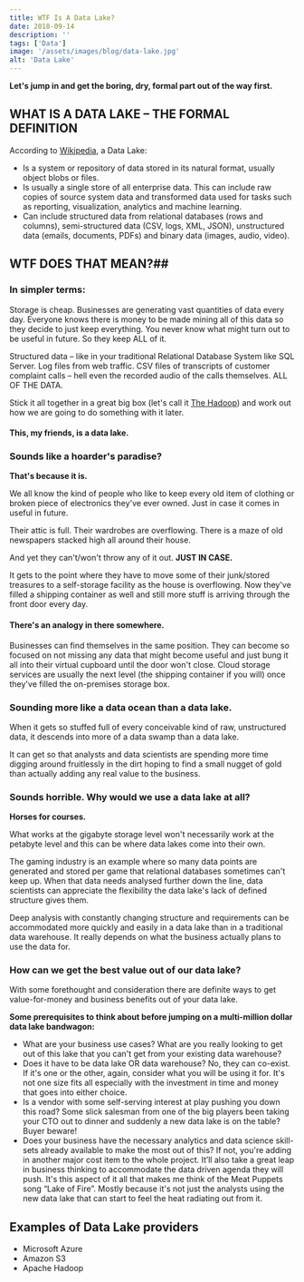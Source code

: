 ```yaml
---
title: WTF Is A Data Lake?
date: 2018-09-14
description: ''
tags: ['Data']
image: '/assets/images/blog/data-lake.jpg'
alt: 'Data Lake'
---
```

**Let's jump in and get the boring, dry, formal part out of the way first.**

## WHAT IS A DATA LAKE &#8211; THE FORMAL DEFINITION

According to [Wikipedia](https://en.wikipedia.org/wiki/Data_lake), a Data Lake:

  * Is a system or repository of data stored in its natural format, usually object blobs or files.
  * Is usually a single store of all enterprise data. This can include raw copies of source system data and transformed data used for tasks such as reporting, visualization, analytics and machine learning.
  * Can include structured data from relational databases (rows and columns), semi-structured data (CSV, logs, XML, JSON), unstructured data (emails, documents, PDFs) and binary data (images, audio, video).

## WTF DOES THAT MEAN?##

### In simpler terms:

Storage is cheap. Businesses are generating vast quantities of data every day. Everyone knows there is money to be made mining all of this data so they decide to just keep everything. You never know what might turn out to be useful in future. So they keep ALL of it.

Structured data &#8211; like in your traditional Relational Database System like SQL Server. Log files from web traffic. CSV files of transcripts of customer complaint calls &#8211; hell even the recorded audio of the calls themselves. ALL OF THE DATA.

Stick it all together in a great big box (let's call it [The Hadoop](/shiny-new-objects-and-boardroom-buzzword-bingo/)) and work out how we are going to do something with it later.

#### This, my friends, is a data lake.

### Sounds like a hoarder's paradise?

**That's because it is.**

We all know the kind of people who like to keep every old item of clothing or broken piece of electronics they've ever owned. Just in case it comes in useful in future.

Their attic is full. Their wardrobes are overflowing. There is a maze of old newspapers stacked high all around their house.

And yet they can't/won't throw any of it out. **JUST IN CASE.**

It gets to the point where they have to move some of their junk/stored treasures to a self-storage facility as the house is overflowing. Now they've filled a shipping container as well and still more stuff is arriving through the front door every day.

#### There's an analogy in there somewhere.

Businesses can find themselves in the same position. They can become so focused on not missing any data that might become useful and just bung it all into their virtual cupboard until the door won't close. Cloud storage services are usually the next level (the shipping container if you will) once they've filled the on-premises storage box.

### Sounding more like a data ocean than a data lake.

When it gets so stuffed full of every conceivable kind of raw, unstructured data, it descends into more of a data swamp than a data lake.

It can get so that analysts and data scientists are spending more time digging around fruitlessly in the dirt hoping to find a small nugget of gold than actually adding any real value to the business.

### Sounds horrible. Why would we use a data lake at all?

**Horses for courses.**

What works at the gigabyte storage level won't necessarily work at the petabyte level and this can be where data lakes come into their own.

The gaming industry is an example where so many data points are generated and stored per game that relational databases sometimes can't keep up. When that data needs analysed further down the line, data scientists can appreciate the flexibility the data lake's lack of defined structure gives them.

Deep analysis with constantly changing structure and requirements can be accommodated more quickly and easily in a data lake than in a traditional data warehouse. It really depends on what the business actually plans to use the data for.

### How can we get the best value out of our data lake?

With some forethought and consideration there are definite ways to get value-for-money and business benefits out of your data lake.

**Some prerequisites to think about before jumping on a multi-million dollar data lake bandwagon:**

  * What are your business use cases? What are you really looking to get out of this lake that you can't get from your existing data warehouse?
  * Does it have to be data lake OR data warehouse? No, they can co-exist. If it's one or the other, again, consider what you will be using it for. It's not one size fits all especially with the investment in time and money that goes into either choice.
  * Is a vendor with some self-serving interest at play pushing you down this road? Some slick salesman from one of the big players been taking your CTO out to dinner and suddenly a new data lake is on the table? Buyer beware!
  * Does your business have the necessary analytics and data science skill-sets already available to make the most out of this? If not, you're adding in another major cost item to the whole project. It&#8217;ll also take a great leap in business thinking to accommodate the data driven agenda they will push. It's this aspect of it all that makes me think of the Meat Puppets song &#8220;Lake of Fire&#8221;. Mostly because it's not just the analysts using the new data lake that can start to feel the heat radiating out from it.

## Examples of Data Lake providers

  - Microsoft Azure
  - Amazon S3
  - Apache Hadoop